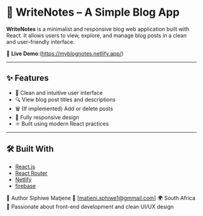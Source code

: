 # 📝 WriteNotes – A Simple Blog App

**WriteNotes** is a minimalist and responsive blog web application built with React. It allows users to view, explore, and manage blog posts in a clean and user-friendly interface.

🚀 **Live Demo**:(https://myblognotes.netlify.app/)

---

## ✨ Features

- 🧠 Clean and intuitive user interface
- 🔍 View blog post titles and descriptions
- 🗑️ (If implemented) Add or delete posts
- 📱 Fully responsive design
- ⚛️ Built using modern React practices

---

## 🛠️ Built With

- [React.js](https://reactjs.org/)
- [React Router](https://reactrouter.com/)
- [Netlify](https://www.netlify.com/)
- [firebase](https://www.firebase.com)

👤 Author
Siphiwe Matjene
📧 [matjeni.sphiwe1@gmmail.com]
🌍 South Africa
🧠 Passionate about front-end development and clean UI/UX design
